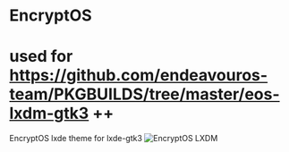 # EncryptOS

# used for https://github.com/endeavouros-team/PKGBUILDS/tree/master/eos-lxdm-gtk3 ++

EncryptOS lxde theme for lxde-gtk3
![EncryptOS LXDM](https://raw.githubusercontent.com/endeavouros-team/endeavouros-lxdm-theme/main/lxdm.png)
